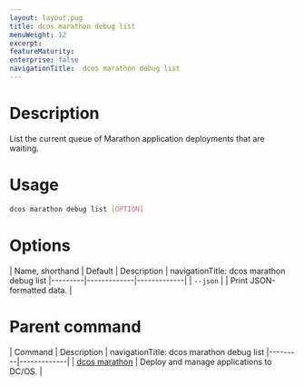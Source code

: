 ```yaml
---
layout: layout.pug
title: dcos marathon debug list
menuWeight: 12
excerpt:
featureMaturity:
enterprise: false
navigationTitle:  dcos marathon debug list
---
```


<!-- This source repo for this topic is https://github.com/dcos/dcos-docs -->


# Description
List the current queue of Marathon application deployments that are waiting.

# Usage

```bash
dcos marathon debug list [OPTION]
```

# Options

| Name, shorthand | Default | Description |
navigationTitle:  dcos marathon debug list
|---------|-------------|-------------|
| `--json`   |             |  Print JSON-formatted data. |

# Parent command

| Command | Description |
navigationTitle:  dcos marathon debug list
|---------|-------------|
| [dcos marathon](/docs/1.10/cli/command-reference/dcos-marathon/) | Deploy and manage applications to DC/OS. |

<!-- # Examples -->
